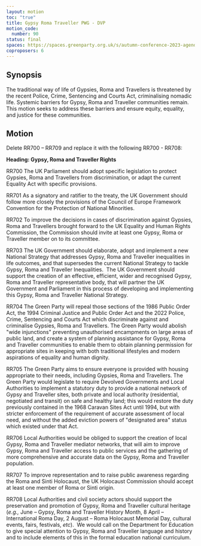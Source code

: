 ```yaml
---
layout: motion
toc: "true"
title: Gypsy Roma Traveller PWG - DVP
motion_code:
  number: 90
status: final
spaces: https://spaces.greenparty.org.uk/s/autumn-conference-2023-agenda-forum/post/post/view?id=10788
coproposers: 6
---
```

## **Synopsis**

The traditional way of life of Gypsies, Roma and Travellers is threatened by the recent Police, Crime, Sentencing and Courts Act, criminalising nomadic life. Systemic barriers for Gypsy, Roma and Traveller communities remain. This motion seeks to address these barriers and ensure equity, equality, and justice for these communities.

## **Motion**

Delete RR700 – RR709 and replace it with the following RR700 - RR708:

**Heading: Gypsy, Roma and Traveller Rights**

RR700 The UK Parliament should adopt specific legislation to protect Gypsies, Roma and Travellers from discrimination, or adapt the current Equality Act with specific provisions.

RR701 As a signatory and ratifier to the treaty, the UK Government should follow more closely the provisions of the Council of Europe Framework Convention for the Protection of National Minorities.

RR702 To improve the decisions in cases of discrimination against Gypsies, Roma and Travellers brought forward to the UK Equality and Human Rights Commission, the Commission should invite at least one Gypsy, Roma or Traveller member on to its committee.

RR703 The UK Government should elaborate, adopt and implement a new National Strategy that addresses Gypsy, Roma and Traveller inequalities in life outcomes, and that supersedes the current National Strategy to tackle Gypsy, Roma and Traveller Inequalities.  The UK Government should support the creation of an effective, efficient, wider and recognised Gypsy, Roma and Traveller representative body, that will partner the UK Government and Parliament in this process of developing and implementing this Gypsy, Roma and Traveller National Strategy.

RR704 The Green Party will repeal those sections of the 1986 Public Order Act, the 1994 Criminal Justice and Public Order Act and the 2022 Police, Crime, Sentencing and Courts Act which discriminate against and criminalise Gypsies, Roma and Travellers. The Green Party would abolish "wide injunctions" preventing unauthorised encampments on large areas of public land, and create a system of planning assistance for Gypsy, Roma and Traveller communities to enable them to obtain planning permission for appropriate sites in keeping with both traditional lifestyles and modern aspirations of equality and human dignity.

RR705 The Green Party aims to ensure everyone is provided with housing appropriate to their needs, including Gypsies, Roma and Travellers. The Green Party would legislate to require Devolved Governments and Local Authorities to implement a statutory duty to provide a national network of Gypsy and Traveller sites, both private and local authority (residential, negotiated and transit) on safe and healthy land; this would restore the duty previously contained in the 1968 Caravan Sites Act until 1994, but with stricter enforcement of the requirement of accurate assessment of local need, and without the added eviction powers of "designated area" status which existed under that Act.

RR706 Local Authorities would be obliged to support the creation of local Gypsy, Roma and Traveller mediator networks, that will aim to improve Gypsy, Roma and Traveller access to public services and the gathering of more comprehensive and accurate data on the Gypsy, Roma and Traveller population.

RR707 To improve representation and to raise public awareness regarding the Roma and Sinti Holocaust, the UK Holocaust Commission should accept at least one member of Roma or Sinti origin.

RR708 Local Authorities and civil society actors should support the preservation and promotion of Gypsy, Roma and Traveller cultural heritage (*e.g.,* June – Gypsy, Roma and Traveller History Month, 8 April – International Roma Day, 2 August – Roma Holocaust Memorial Day, cultural events, fairs, festivals, *etc*).  We would call on the Department for Education to give special attention to Gypsy, Roma and Traveller language and history and to include elements of this in the formal education national curriculum.